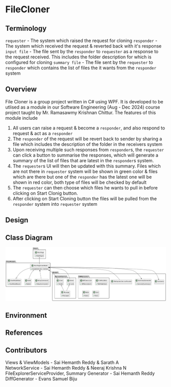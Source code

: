 # FileCloner

## Terminology
`requester` - The system which raised the request for cloning
`responder` - The system which received the request & reverted back with it's response
`input file` - The file sent by the `responder` to `requester` as a response to the request received. This includes the folder description for which is configured for cloning
`summary file` - The file sent by the `requester` to `responder` which contains the list of files the it wants from the `responder` system

## Overview
File Cloner is a group project written in C# using WPF. It is developed to be utlised as a module in our Software Engineering (Aug - Dec 2024) course project taught by Mr. Ramasawmy Krishnan Chittur. The features of this module include

1. All users can raise a request & become a `responder`, and also respond to request & act as a `responder`
2. The `responder` of the request will be revert back to sender by sharing a file which includes the description of the folder in the receivers system
3. Upon receiving multiple such responses from  `responder`s, the `requester` can click a button to summarise the responses, which will generate a summary of the list of files that are latest in the `responder`s system.
4. The `requester`s UI will then be updated with this summary. Files which are not there in `requester` system will be shown in green color & files which are there but one of the `responder` has the latest one will be shown in red color, both type of files will be checked by default
5. The `requester` can then choose which files he wants to pull in before clicking on Start Clonig button.
6. After clicking on Start Cloning button the files will be pulled from the `responder` system into `requester` system


## Design


## Class Diagram
![class and module diagram](./module_and_class_diagram.png "Class & Module Diagram")

## Environment

## References


## Contributors
Views & ViewModels - Sai Hemanth Reddy & Sarath A 
<br>
NetworkService - Sai Hemanth Reddy & Neeraj Krishna N 
<br>
FileExplorerServiceProvider, Summary Generator - Sai Hemanth Reddy
<br>
DiffGenerator - Evans Samuel Biju
